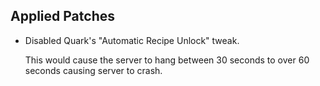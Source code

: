 ## Applied Patches

- Disabled Quark's "Automatic Recipe Unlock" tweak.

  This would cause the server to hang between 30 seconds to over 60 seconds causing server to crash.
